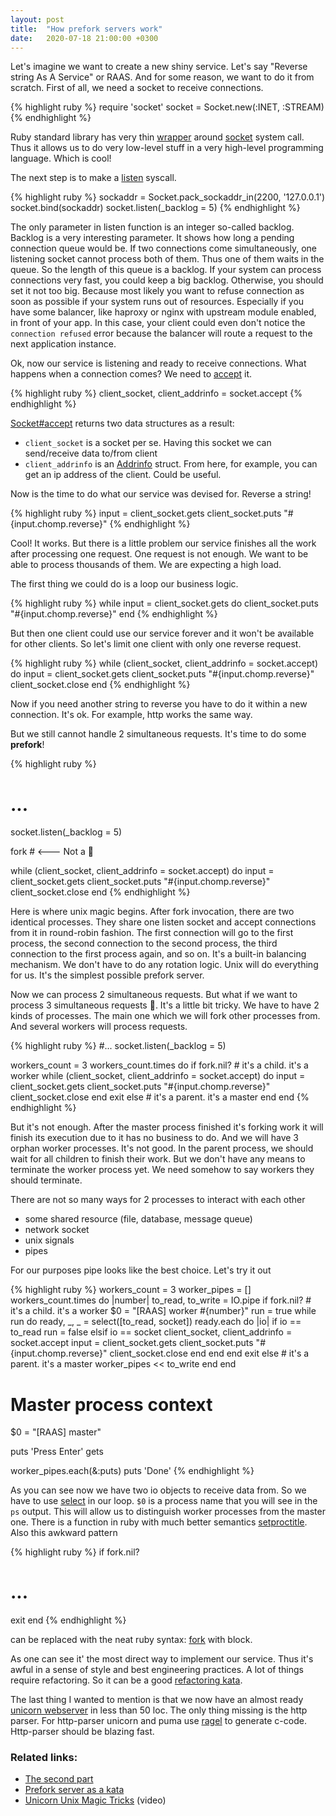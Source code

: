 ```yaml
---
layout: post
title:  "How prefork servers work"
date:   2020-07-18 21:00:00 +0300
---
```


Let's imagine we want to create a new shiny service. Let's say "Reverse string As A Service" or RAAS. And for some reason, we want to do it from scratch.
First of all, we need a socket to receive connections.

{% highlight ruby %}
require 'socket'
socket = Socket.new(:INET, :STREAM)
{% endhighlight %}

Ruby standard library has very thin [wrapper](https://ruby-doc.org/stdlib-2.7.1/libdoc/socket/rdoc/index.html) around [socket](https://man7.org/linux/man-pages/man2/socket.2.html) system call. Thus it allows us to do very low-level stuff in a very high-level programming language. Which is cool!

The next step is to make a [listen](https://man7.org/linux/man-pages/man2/listen.2.html) syscall.

{% highlight ruby %}
sockaddr = Socket.pack_sockaddr_in(2200, '127.0.0.1')
socket.bind(sockaddr)
socket.listen(_backlog = 5)
{% endhighlight %}

The only parameter in listen function is an integer so-called backlog. Backlog is a very interesting parameter. It shows how long a pending connection queue would be. If two connections come simultaneously, one listening socket cannot process both of them. Thus one of them waits in the queue. So the length of this queue is a backlog. If your system can process connections very fast, you could keep a big backlog. Otherwise, you should set it not too big. Because most likely you want to refuse connection as soon as possible if your system runs out of resources. Especially if you have some balancer, like haproxy or nginx with upstream module enabled, in front of your app. In this case, your client could even don't notice the `connection refused` error because the balancer will route a request to the next application instance.

Ok, now our service is listening and ready to receive connections. What happens when a connection comes? We need to [accept](https://man7.org/linux/man-pages/man2/accept.2.html) it.

{% highlight ruby %}
client_socket, client_addrinfo = socket.accept
{% endhighlight %}

[Socket#accept](https://ruby-doc.org/stdlib-2.7.1/libdoc/socket/rdoc/Socket.html#method-i-accept) returns two data structures as a result:

- `client_socket` is a socket per se. Having this socket we can send/receive data to/from client
- `client_addrinfo` is an [Addrinfo](https://ruby-doc.org/stdlib-2.7.1/libdoc/socket/rdoc/Addrinfo.html) struct. From here, for example, you can get an ip address of the client. Could be useful.

Now is the time to do what our service was devised for. Reverse a string!

{% highlight ruby %}
input = client_socket.gets
client_socket.puts "#{input.chomp.reverse}"
{% endhighlight %}

Cool! It works. But there is a little problem our service finishes all the work after processing one request. One request is not enough. We want to be able to process thousands of them. We are expecting a high load.

The first thing we could do is a loop our business logic.

{% highlight ruby %}
while input = client_socket.gets do
  client_socket.puts "#{input.chomp.reverse}"
end
{% endhighlight %}

But then one client could use our service forever and it won't be available for other clients. So let's limit one client with only one reverse request.

{% highlight ruby %}
while (client_socket, client_addrinfo = socket.accept) do
  input = client_socket.gets
  client_socket.puts "#{input.chomp.reverse}"
  client_socket.close
end
{% endhighlight %}

Now if you need another string to reverse you have to do it within a new connection. It's ok. For example, http works the same way.

But we still cannot handle 2 simultaneous requests. It's time to do some **prefork**!

{% highlight ruby %}
# ...
socket.listen(_backlog = 5)

fork # <--- Not a 🥄

while (client_socket, client_addrinfo = socket.accept) do
  input = client_socket.gets
  client_socket.puts "#{input.chomp.reverse}"
  client_socket.close
end
{% endhighlight %}

Here is where unix magic begins. After fork invocation, there are two identical processes. They share one listen socket and accept connections from it in round-robin fashion. The first connection will go to the first process, the second connection to the second process, the third connection to the first process again, and so on. It's a built-in balancing mechanism. We don't have to do any rotation logic. Unix will do everything for us. It's the simplest possible prefork server.

Now we can process 2 simultaneous requests. But what if we want to process 3 simultaneous requests 🤔. It's a little bit tricky. We have to have 2 kinds of processes. The main one which we will fork other processes from. And several workers will process requests.

{% highlight ruby %}
#...
socket.listen(_backlog = 5)

workers_count = 3
workers_count.times do
  if fork.nil?
    # it's a child. it's a worker
    while (client_socket, client_addrinfo = socket.accept) do
      input = client_socket.gets
      client_socket.puts "#{input.chomp.reverse}"
      client_socket.close
    end
    exit
  else
    # it's a parent. it's a master
  end
end
{% endhighlight %}

But it's not enough. After the master process finished it's forking work it will finish its execution due to it has no business to do. And we will have 3 orphan worker processes. It's not good. In the parent process, we should wait for all children to finish their work. But we don't have any means to terminate the worker process yet. We need somehow to say workers they should terminate.

There are not so many ways for 2 processes to interact with each other

- some shared resource (file, database, message queue)
- network socket
- unix signals
- pipes

For our purposes pipe looks like the best choice. Let's try it out

{% highlight ruby %}
workers_count = 3
worker_pipes = []
workers_count.times do |number|
  to_read, to_write = IO.pipe
  if fork.nil?
    # it's a child. it's a worker
    $0 = "[RAAS] worker #{number}"
    run = true
    while run do
      ready, _, _ = select([to_read, socket])
      ready.each do |io|
        if io == to_read
          run = false
        elsif io == socket
          client_socket, client_addrinfo = socket.accept
          input = client_socket.gets
          client_socket.puts "#{input.chomp.reverse}"
          client_socket.close
        end
      end
    end
    exit
  else
    # it's a parent. it's a master
    worker_pipes << to_write
  end
end

# Master process context
$0 = "[RAAS] master"

puts 'Press Enter'
gets

worker_pipes.each(&:puts)
puts 'Done'
{% endhighlight %}

As you can see now we have two io objects to receive data from. So we have to use [select](https://man7.org/linux/man-pages/man2/select.2.html) in our loop. `$0` is a process name that you will see in the `ps` output. This will allow us to distinguish worker processes from the master one. There is a function in ruby with much better semantics [setproctitle](https://ruby-doc.org/core-2.7.1/Process.html#method-c-setproctitle). Also this awkward pattern

{% highlight ruby %}
if fork.nil?
  # ...
  exit
end
{% endhighlight %}

can be replaced with the neat ruby syntax: [fork](https://ruby-doc.org/core-2.7.1/Process.html#method-c-fork) with block.

As one can see it' the most direct way to implement our service. Thus it's awful in a sense of style and best engineering practices. A lot of things require refactoring. So it can be a good [refactoring kata](https://github.com/tank-bohr/jubilant-computing-machine).

The last thing I wanted to mention is that we now have an almost ready [unicorn webserver](http://unicorn.bogomips.org/) in less than 50 loc. The only thing missing is the http parser. For http-parser unicorn and puma use [ragel](http://www.colm.net/open-source/ragel/) to generate c-code. Http-parser should be blazing fast.

### Related links:

- [The second part]({{"2020/07/25/How-reactor-works.html"|absolute_url}})
- [Prefork server as a kata](https://github.com/tank-bohr/jubilant-computing-machine)
- [Unicorn Unix Magic Tricks](https://www.youtube.com/watch?v=DGhlQomeqKc) (video)
